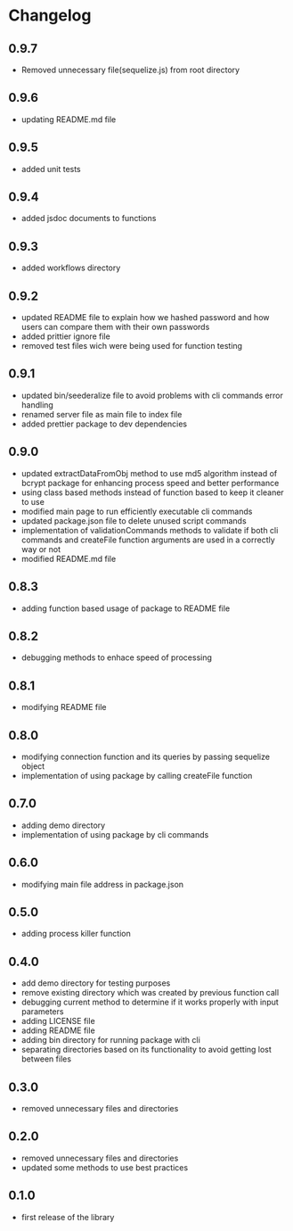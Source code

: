# Changelog
## 0.9.7
* Removed unnecessary file(sequelize.js) from root directory
## 0.9.6
* updating README.md file
## 0.9.5
* added unit tests
## 0.9.4
* added jsdoc documents to functions
## 0.9.3
* added workflows directory
## 0.9.2
* updated README file to explain how we hashed password and how users can compare them with their own passwords
* added prittier ignore file
* removed test files wich were being used for function testing
## 0.9.1
* updated bin/seederalize file to avoid problems with cli commands error handling
* renamed server file as main file to index file
* added prettier package to dev dependencies
## 0.9.0

*  updated extractDataFromObj method to use md5 algorithm instead of bcrypt package for enhancing process speed and better performance
* using class based methods instead of function based to keep it cleaner to use
* modified main page to run efficiently executable cli commands
* updated package.json file to delete unused script commands
* implementation of validationCommands methods to validate if both cli commands and createFile function arguments are used in a correctly way or not
* modified README.md file
## 0.8.3

*  adding function based usage of package to README file
## 0.8.2

* debugging methods to enhace speed of processing
## 0.8.1

* modifying README file
## 0.8.0

* modifying connection function and its queries by passing sequelize object
* implementation of using package by calling createFile function
## 0.7.0

* adding demo directory
* implementation of using package by cli commands
## 0.6.0

* modifying main file address in package.json
## 0.5.0

* adding process killer function
## 0.4.0

* add demo directory for testing purposes
* remove existing directory which was created by previous function call
* debugging current method to determine if it works properly with input parameters
* adding LICENSE file
* adding README file
* adding bin directory for running package with cli
* separating directories based on its functionality to avoid getting lost between files

## 0.3.0

* removed unnecessary files and directories


## 0.2.0

* removed unnecessary files and directories
* updated some methods to use best practices


## 0.1.0

* first release of the library

